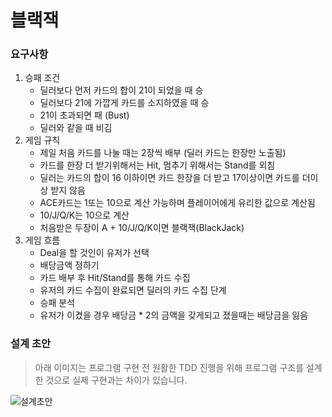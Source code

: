 # 블랙잭

### 요구사항

1. 승패 조건
   - 딜러보다 먼저 카드의 합이 21이 되었을 때 승
   - 딜러보다 21에 가깝게 카드를 소지하였을 때 승
   - 21이 초과되면 패 (Bust)
   - 딜러와 같을 때 비김
2. 게임 규칙
   - 제일 처음 카드를 나눌 때는 2장씩 배부 (딜러 카드는 한장만 노출됨)
   - 카드를 한장 더 받기위해서는 Hit, 멈추기 위해서는 Stand를 외침
   - 딜러는 카드의 합이 16 이하이면 카드 한장을 더 받고 17이상이면 카드를 더이상 받지 않음
   - ACE카드는 1또는 10으로 계산 가능하며 플레이어에게 유리한 값으로 계산됨
   - 10/J/Q/K는 10으로 계산
   - 처음받은 두장이 A + 10/J/Q/K이면 블랙잭(BlackJack)
3. 게임 흐름
   - Deal을 할 것인이 유저가 선택
   - 배당금액 정하기
   - 카드 배부 후 Hit/Stand를 통해 카드 수집
   - 유저의 카드 수집이 완료되면 딜러의 카드 수집 단계
   - 승패 분석
   - 유저가 이겼을 경우 배당금 * 2의 금액을 갖게되고 졌을때는 배당금을 잃음

### 설계 초안

> 아래 이미지는 프로그램 구현 전 원활한 TDD 진행을 위해 프로그램 구조를 설계한 것으로 실제 구현과는 차이가 있습니다.

![설계초안](https://github.com/sogoagain/TIL/blob/master/TDD/03-BlackJack/BlackJack-draft.jpeg)

